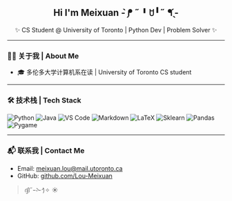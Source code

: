 
<!--
**Lou-Meixuan/Lou-Meixuan** is a ✨ _special_ ✨ repository because its `README.md` (this file) appears on your GitHub profile.

Here are some ideas to get you started:

- 🔭 I’m currently working on ...
- 🌱 I’m currently learning ...
- 👯 I’m looking to collaborate on ...
- 🤔 I’m looking for help with ...
- 💬 Ask me about ...
- 📫 How to reach me: ...
- 😄 Pronouns: ...
- ⚡ Fun fact: ...
-->
<h2 align="center">Hi I'm Meixuan - ̗̀ᖰ ˶╹ꇴ╹˶ ᖳ ̖́-</h2>
<p align="center">✨ CS Student @ University of Toronto | Python Dev | Problem Solver ✨</p>

---

### 🧑‍💻 关于我 | About Me

- 🎓 多伦多大学计算机系在读 | University of Toronto CS student
  
---

### 🛠️ 技术栈 | Tech Stack

![Python](https://img.shields.io/badge/-Python-333?style=flat-square&logo=python)
![Java](https://img.shields.io/badge/-Java-333?style=flat-square&logo=openjdk)
![VS Code](https://img.shields.io/badge/-VSCode-333?style=flat-square&logo=visual-studio-code)
![Markdown](https://img.shields.io/badge/-Markdown-333?style=flat-square&logo=markdown)
![LaTeX](https://img.shields.io/badge/-LaTeX-333?style=flat-square&logo=latex)
![Sklearn](https://img.shields.io/badge/-Scikit--Learn-333?style=flat-square&logo=scikit-learn)
![Pandas](https://img.shields.io/badge/-Pandas-333?style=flat-square&logo=pandas)
![Pygame](https://img.shields.io/badge/-Pygame-333?style=flat-square&logo=Pygame)

---

### 📬 联系我 | Contact Me

- Email: meixuan.lou@mail.utoronto.ca
- GitHub: [github.com/Lou-Meixuan](https://github.com/Lou-Meixuan)

> ദ്ദി˶ｰ̀֊ｰ́ )✧ ☀️
